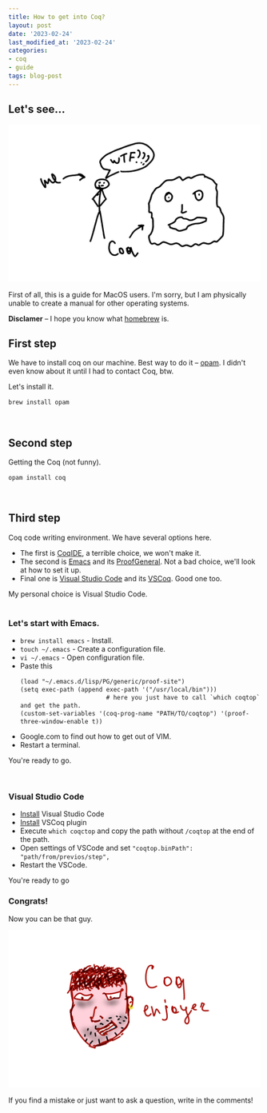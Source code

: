 ```yaml
---
title: How to get into Coq?
layout: post
date: '2023-02-24'
last_modified_at: '2023-02-24'
categories:
- coq
- guide
tags: blog-post
---
```

## Let's see...
![pic](/assets/images/me_and_coc.png)
<br/>

First of all, this is a guide for MacOS users. I'm sorry, but I am physically unable to create a manual for other operating systems.

**Disclamer** – I hope you know what [homebrew](https://brew.sh/) is.

## First step
We have to install coq on our machine. Best way to do it – [opam](https://opam.ocaml.org/). 
I didn't even know about it until I had to contact Coq, btw.


Let's install it.
```bash
brew install opam
```
<br/>

## Second step

Getting the Coq (not funny).
```bash
opam install coq
```
<br/>

## Third step
Coq code writing environment.
We have several options here. 
  - The first is [CoqIDE](https://coq.inria.fr/refman/practical-tools/coqide.html), a terrible choice, we won't make it.
  - The second is [Emacs](https://www.gnu.org/software/emacs/) and its [ProofGeneral](https://proofgeneral.github.io/). Not a bad choice, we'll look at how to set it up.
  - Final one is [Visual Studio Code](https://code.visualstudio.com/) and its [VSCoq](https://marketplace.visualstudio.com/items?itemName=maximedenes.vscoq). Good one too.

My personal choice is Visual Studio Code.
<br/>
<br/>
### Let's start with Emacs.

- `brew install emacs` - Install.
- `touch ~/.emacs` - Create a configuration file.
- `vi ~/.emacs` - Open configuration file.
- Paste this
  ```
  (load "~/.emacs.d/lisp/PG/generic/proof-site")
  (setq exec-path (append exec-path '("/usr/local/bin")))
                          # here you just have to call `which coqtop` and get the path.
  (custom-set-variables '(coq-prog-name "PATH/TO/coqtop") '(proof-three-window-enable t))
  ```
 - Google.com to find out how to get out of VIM.
 - Restart a terminal.

You're ready to go.

<br/>

### Visual Studio Code

  - [Install](https://code.visualstudio.com/) Visual Studio Code
  - [Install](https://marketplace.visualstudio.com/items?itemName=maximedenes.vscoq) VSCoq plugin
  - Execute `which coqctop` and copy the path without `/coqtop` at the end of the path.
  - Open settings of VSCode and set `"coqtop.binPath": "path/from/previos/step",`
  - Restart the VSCode.

You're ready to go
<br>

### Congrats!

Now you can be that guy.

![pic](/assets/images/coq_enjoyer.png)

If you find a mistake or just want to ask a question, write in the comments!
